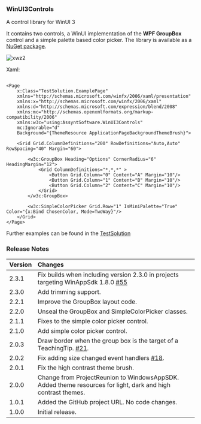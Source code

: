 ### WinUI3Controls

A control library for WinUI 3

It contains two controls, a WinUI implementation of the **WPF GroupBox** control and a simple palette based color picker.
The library is available as a [NuGet package](https://www.nuget.org/packages/AssyntSoftware.WinUI3Controls/).


![xwz2](https://github.com/DHancock/WinUI3Controls/assets/28826959/7122c0d9-9776-436a-bc77-f0b41ae679c4)

Xaml:

```xaml

<Page
    x:Class="TestSolution.ExamplePage"
    xmlns="http://schemas.microsoft.com/winfx/2006/xaml/presentation"
    xmlns:x="http://schemas.microsoft.com/winfx/2006/xaml"
    xmlns:d="http://schemas.microsoft.com/expression/blend/2008"
    xmlns:mc="http://schemas.openxmlformats.org/markup-compatibility/2006"
    xmlns:w3c="using:AssyntSoftware.WinUI3Controls"
    mc:Ignorable="d"
    Background="{ThemeResource ApplicationPageBackgroundThemeBrush}">

    <Grid Grid.ColumnDefinitions="200" RowDefinitions="Auto,Auto" RowSpacing="40" Margin="60">

        <w3c:GroupBox Heading="Options" CornerRadius="6" HeadingMargin="12">
            <Grid ColumnDefinitions="*,*,*" >
                <Button Grid.Column="0" Content="A" Margin="10"/>
                <Button Grid.Column="1" Content="B" Margin="10"/>
                <Button Grid.Column="2" Content="C" Margin="10"/>
            </Grid>
        </w3c:GroupBox>

        <w3c:SimpleColorPicker Grid.Row="1" IsMiniPalette="True" Color="{x:Bind ChosenColor, Mode=TwoWay}"/>
    </Grid>
</Page>

```

Further examples can be found in the [TestSolution](TestSolution)

### Release Notes

|Version|Changes|
|-------|:------|
|2.3.1|Fix builds when including version 2.3.0 in projects targeting WinAppSdk 1.8.0 [#55](https://github.com/DHancock/WinUI3Controls/pull/55)| 
|2.3.0|Add trimming support.|
|2.2.1|Improve the GroupBox layout code.|
|2.2.0|Unseal the GroupBox and SimpleColorPicker classes.|
|2.1.1|Fixes to the simple color picker control.|
|2.1.0|Add simple color picker control.|
|2.0.3|Draw border when the group box is the target of a TeachingTip. [#21](https://github.com/DHancock/WinUI3Controls/pull/21).|
|2.0.2|Fix adding size changed event handlers [#18](https://github.com/DHancock/WinUI3Controls/pull/18).|
|2.0.1|Fix the high contrast theme brush.| 
|2.0.0|Change from ProjectReunion to WindowsAppSDK.<br>Added theme resources for light, dark and high contrast themes.|
|1.0.1|Added the GitHub project URL. No code changes.|
|1.0.0|Initial release.|
